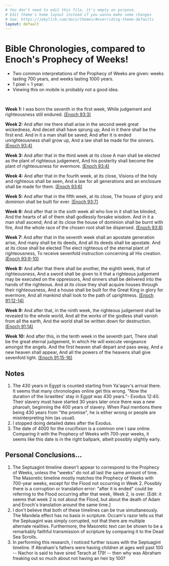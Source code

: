```yaml
---
# You don't need to edit this file, it's empty on purpose.
# Edit theme's home layout instead if you wanna make some changes
# See: https://jekyllrb.com/docs/themes/#overriding-theme-defaults
layout: default
---
```


# Bible Chronologies, compared to Enoch's Prophecy of Weeks!

- Two common interpretations of the Prophecy of Weeks are given: weeks lasting 700 years, and weeks lasting 1000 years.
- 1 pixel = 1 year.
- Viewing this on mobile is probably not a good idea.

<br>

<canvas id="canvas" width="8000" height="490"></canvas>

**Week 1:** I was born the seventh in the first week, While judgement and righteousness still endured. [(Enoch 93:3)](https://parallel.thebookofenoch.info/#93)

**Week 2:** And after me there shall arise in the second week great wickedness, And deceit shall have sprung up; And in it there shall be the first end. And in it a man shall be saved; And after it is ended unrighteousness shall grow up, And a law shall be made for the sinners. [(Enoch 93:4)](https://parallel.thebookofenoch.info/#93)

**Week 3:** And after that in the third week at its close A man shall be elected as the plant of righteous judgement, And his posterity shall become the plant of righteousness for evermore. [(Enoch 93:4)](https://parallel.thebookofenoch.info/#93)

**Week 4:** And after that in the fourth week, at its close, Visions of the holy and righteous shall be seen, And a law for all generations and an enclosure shall be made for them. [(Enoch 93:6)](https://parallel.thebookofenoch.info/#93)

**Week 5:** And after that in the fifth week, at its close, The house of glory and dominion shall be built for ever. [(Enoch 93:7)](https://parallel.thebookofenoch.info/#93)

**Week 6:** And after that in the sixth week all who live in it shall be blinded, And the hearts of all of them shall godlessly forsake wisdom. And in it a man shall ascend; And at its close the house of dominion shall be burnt with fire, And the whole race of the chosen root shall be dispersed. [(Enoch 93:8)](https://parallel.thebookofenoch.info/#93)

**Week 7:** And after that in the seventh week shall an apostate generation arise, And many shall be its deeds, And all its deeds shall be apostate. And at its close shall be elected The elect righteous of the eternal plant of righteousness, To receive sevenfold instruction concerning all His creation. [(Enoch 93:9-10)](https://parallel.thebookofenoch.info/#93)

**Week 8:** And after that there shall be another, the eighth week, that of righteousness, And a sword shall be given to it that a righteous judgement may be executed on the oppressors, And sinners shall be delivered into the hands of the righteous. And at its close they shall acquire houses through their righteousness, And a house shall be built for the Great King in glory for evermore, And all mankind shall look to the path of uprightness. [(Enoch 91:12-14)](https://parallel.thebookofenoch.info/#91)

**Week 9:** And after that, in the ninth week, the righteous judgement shall be revealed to the whole world, And all the works of the godless shall vanish from all the earth, And the world shall be written down for destruction. [(Enoch 91:14)](https://parallel.thebookofenoch.info/#91)

**Week 10:** And after this, in the tenth week in the seventh part, There shall be the great eternal judgement, In which He will execute vengeance amongst the angels. And the first heaven shall depart and pass away, And a new heaven shall appear, And all the powers of the heavens shall give sevenfold light. [(Enoch 91:15-16)](https://parallel.thebookofenoch.info/#91)


## Notes

1. The 430 years in Egypt is counted starting from Ya'aqov's arrival there. It seems that many chronologies online get this wrong. "Now the duration of the Israelites' stay in Egypt was 430 years."- Exodus 12:40. Their slavery must have started 30 years later once there was a new pharoah, beginning the 400 years of slavery. When Paul mentions there being 430 years from "the promise", he is either wrong or people are misinterpreting him (as usual).
1. I stopped doing detailed dates after the Exodus.
1. The date of 4000 for the crucifixion is a common one I saw online. Comparing it with the Prophecy of Weeks with 700-year weeks, it seems like this date is in the right ballpark, albeit possibly slightly early.

## Personal Conclusions...

1. The Septuagint timeline doesn't appear to correspond to the Prophecy of Weeks, unless the "weeks" do not all last the same amount of time. The Masoretic timeline mostly matches the Prophecy of Weeks with 700-year weeks, except for the Flood not occurring in Week 2. Possibly there is a corruption or translation error: "after it is ended" could be referring to the Flood occurring after that week, Week 2, is over. [Edit: it seems that week 2 is not about the Flood, but about the death of Adam and Enoch's translation around the same time.]
1. I don't believe that both of these timelines can be true simultaneously. The Mandela effect has no basis in scripture. Occam's razor tells us that the Septuagint was simply corrupted, not that there are multiple alternate realities. Furthermore, the Masoretic text can be shown to be a remarkably faithful transmission of scripture by comparing it to the Dead Sea Scrolls.
1. In performing this research, I noticed further issues with the Septuagint timeline. If Abraham's fathers were having children at ages well past 100 -- Nachor is said to have sired Terach at 179! -- then why was Abraham freaking out so much about not having an heir by 100?

<script>
 const COLORS = [
   "#c3e0e5"
 ];
 const LABEL_COLOR = "#000000";
 const WEEK_LINE_COLOR = "#9EA3B0";
 const YEAR_2_COLOR = "#546A7B";
 const BAR_HEIGHT = 15;

 const LABEL_FONT = "14px Verdana";
 const DESCENT_FONT = "11px Verdana";
 const YEAR_FONT = "11px Verdana";
 const YEAR_2_FONT = "9px Verdana";

 const canvas = document.getElementById("canvas");
 const ctx = canvas.getContext("2d");

 class Timeline {
   constructor(label, isWeeks, bars) {
     this.currentX = 160;
     this.currentEnd = 0;
     this.currentYear = 0;
     this.label = label;
     this.isWeeks = isWeeks;
     this.bars = bars;
   }

   drawLabel(y) {
     ctx.fillStyle = LABEL_COLOR;
     ctx.textAlign = 'center';
     ctx.font = LABEL_FONT;
     let currentY = y + 5;
     for (const line of this.label.split('\n')) {
       ctx.fillText(line, 75, currentY);
       currentY += 16;
     }
   }

   drawBar(years, name, i, y) {
     ctx.fillStyle = COLORS[i % COLORS.length];
     this.currentEnd = this.currentX + years;
     ctx.fillRect(this.currentX, y, years, BAR_HEIGHT);
     this.currentX = this.currentEnd;

     // Name label.
     if (name != "Arpakshad") {
       ctx.fillStyle = LABEL_COLOR;
       ctx.textAlign = 'center';
       ctx.font = DESCENT_FONT;
       let offset = (this.isWeeks || i % 2 === 0) ? 18 : 35;
       ctx.fillText(name, this.currentEnd, y + BAR_HEIGHT + offset);
     }

     // Boundary.
     ctx.lineWidth = 1
     ctx.strokeStyle = LABEL_COLOR;
     ctx.beginPath();
     ctx.moveTo(this.currentEnd, y);
     ctx.lineTo(this.currentEnd, y + BAR_HEIGHT);
     ctx.stroke();
     if (this.isWeeks && name != "Week 1") {
       ctx.strokeStyle = WEEK_LINE_COLOR;
       ctx.beginPath();
       ctx.moveTo(this.currentEnd, 1);
       ctx.lineTo(this.currentEnd, y);
       ctx.stroke();
       ctx.strokeStyle = "white";
       ctx.beginPath();
       ctx.moveTo(this.currentEnd+1, 1);
       ctx.lineTo(this.currentEnd+1, y);
       ctx.stroke();
     }

     // Year.
     if (name != "Arpakshad") {
       ctx.font = YEAR_FONT;
       ctx.fillText(this.currentYear, this.currentEnd, y - 3);

       if (years > 35) {
         ctx.font = YEAR_2_FONT;
         ctx.fillStyle = YEAR_2_COLOR;
         let oldBaseline = ctx.textBaseline;
         ctx.textBaseline = "middle";
         ctx.fillText(years, this.currentEnd - years / 2, y + BAR_HEIGHT / 2);
         ctx.textBaseline = oldBaseline;
       }
     }
   }

   drawTimeline(y) {
     this.drawLabel(y);

     for (let i = 0; i < this.bars.length; i++) {
       const [name, years] = this.bars[i];
       this.currentYear += years;
       this.drawBar(years, name, i, y);
     }
   }

 }

 // Masoretic. 1656 years from A'dam to Flood.
 const MASORETIC = new Timeline("Masoretic\ntimeline", false, [
   ["A'dam", 0],
   ["Sheth", 130],
   ["Enosh", 105],
   ["Qeynan", 90],
   ["Mahalal’el", 70],
   ["Yered", 65],
   ["Chanok", 162],
   ["Methushelach", 65],
   ["Lamek", 187],
   ["Noach", 182],
   ["Flood", 600],
   ["Arpakshad", 2],
   ["Shelach", 35],
   ["Eber", 30],
   ["Peleg", 34],
   ["Re'u", 30],
   ["Serug", 32],
   ["Nachor", 30],
   ["Terach", 29],
   ["Abram", 70],
   ["Yitshaq", 100],
   ["Ya'aqov", 60],
   // "Jacob lived in the land of Egypt seventeen years; so the days of Jacob, the years of his life, were 147 years." Genesis 47:28
   ["Ya'aqov in Egypt¹", 130],
   // "Now the duration of the Israelites' stay in Egypt was 430 years."- Exodus 12:40
   ["Exodus²", 430],
   ["crucifixion³", 1332],
   ["temple destroyed", 40],
   ["540 AD", 470],
   ["1500 AD", 960],
   ["2024 AD", 524],
 ]);
 // Septuagint. 2242 years from A'dam to Flood.
 const SEPTUAGINT = new Timeline("Septuagint\ntimeline", false, [
   ["A'dam", 0],
   ["Sheth", 230],
   ["Enosh", 205],
   ["Qeynan", 190],
   ["Mahalal’el", 170],
   ["Yered", 165],
   ["Chanok", 162],
   ["Methushelach", 165],
   ["Lamek", 167],
   ["Noach", 188],
   ["Flood", 600],
   ["Arpakshad", 2],
   ["Qeynan", 135],
   ["Shelach", 130],
   ["Eber", 130],
   ["Peleg", 134],
   ["Re'u", 130],
   ["Serug", 132],
   ["Nachor", 130],
   ["Terach", 179],
   ["Abram", 70],
   ["Yitshaq", 100],
   ["Ya'aqov", 60],
   // "Jacob lived in the land of Egypt seventeen years; so the days of Jacob, the years of his life, were 147 years." Genesis 47:28
   ["Ya'aqov in Egypt¹", 130],
   // "Now the duration of the Israelites' stay in Egypt was 430 years."- Exodus 12:40
   ["Exodus²", 430],
   ["crucifixion", 1359],
   ["temple destroyed", 40],
   ["540 AD", 470],
   ["1500 AD", 960],
   ["2024 AD", 524],
 ]);
 const POW_700 = new Timeline("Prophecy of Weeks\n(700-year weeks)", true, [
   ["Week 1", 0],
   ["Week 2", 700],
   ["Week 3", 700],
   ["Week 4", 700],
   ["Week 5", 700],
   ["Week 6", 700],
   ["Week 7", 700],
   ["Week 8", 700],
   ["Week 9", 700],
   ["Week 10", 700],
   ["Weeks without number...", 700],
 ]);
 const POW_1000 = new Timeline("Prophecy of Weeks\n(1000-year weeks)", true, [
   ["Week 1", 0],
   ["Week 2", 1000],
   ["Week 3", 1000],
   ["Week 4", 1000],
   ["Week 5", 1000],
   ["Week 6", 1000],
   ["Week 7", 1000],
   ["Week 8", 1000],
   ["Week 9", 1000],
 ]);

 // Draw timelines.
 // Draw in reverse order so that the week boundaries are behind the bars.
 POW_1000.drawTimeline(410);
 POW_700.drawTimeline(280);
 SEPTUAGINT.drawTimeline(150);
 MASORETIC.drawTimeline(20);
</script>
